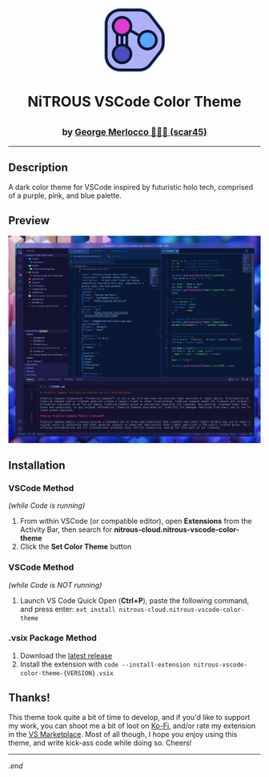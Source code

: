 <p align="center">
<img src="./images/nitrous-cloud-logo.png" alt="NiTROUS Logo">
</p>

<h1 align="center">NiTROUS VSCode Color Theme</h1>

<h2 align="center">
<small>
by <a href="https://george.merloc.co" title="Visit my website">George Merlocco 👨🏻‍💻 (scar45)</a>
</small>
</h2>

---

## Description

A dark color theme for VSCode inspired by futuristic holo tech, comprised of a purple, pink, and blue palette.

## Preview

![NiTROUS VSCode Color Theme Preview Image](./images/nitrous-vscode-color-theme-preview.png)

## Installation

### VSCode Method

_(while Code is running)_

1. From within VSCode (or compatible editor), open **Extensions** from the Activity Bar, then search for **nitrous-cloud.nitrous-vscode-color-theme**
1. Click the **Set Color Theme** button

### VSCode Method

_(while Code is NOT running)_

1. Launch VS Code Quick Open (**Ctrl+P**), paste the following command, and press enter:
   `ext install nitrous-cloud.nitrous-vscode-color-theme`

### .vsix Package Method

1. Download the [latest release](https://github.com/scar45/nitrous-vscode-color-theme/releases)
1. Install the extension with `code --install-extension nitrous-vscode-color-theme-{VERSION}.vsix`

## Thanks!

This theme took quite a bit of time to develop, and if you'd like to support my work, you can shoot me a bit of loot on [Ko-Fi](https://ko-fi.com/scar45), and/or rate my extension in the [VS Marketplace](https://marketplace.visualstudio.com/items?itemName=nitrous-cloud.nitrous-vscode-color-theme). Most of all though, I hope you enjoy using this theme, and write kick-ass code while doing so. Cheers!

---

_.end_
